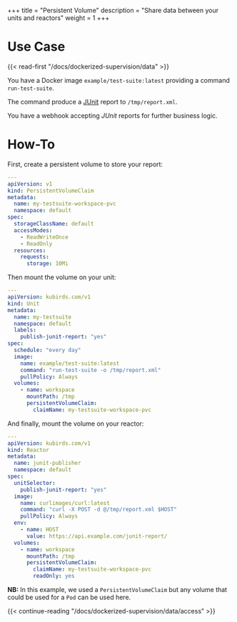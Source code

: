 +++
title = "Persistent Volume"
description = "Share data between your units and reactors"
weight = 1
+++

# Use Case

{{< read-first "/docs/dockerized-supervision/data" >}}

You have a Docker image `example/test-suite:latest` providing a command `run-test-suite`.

The command produce a [JUnit](https://junit.org/junit5/) report to `/tmp/report.xml`.

You have a webhook accepting *JUnit* reports for further business logic.

# How-To

First, create a persistent volume to store your report:

```yaml
---
apiVersion: v1
kind: PersistentVolumeClaim
metadata:
  name: my-testsuite-workspace-pvc
  namespace: default
spec:
  storageClassName: default
  accessModes:
    - ReadWriteOnce
    - ReadOnly
  resources:
    requests:
      storage: 10Mi
```

Then mount the volume on your unit:

```yaml
---
apiVersion: kubirds.com/v1
kind: Unit
metadata:
  name: my-testsuite
  namespace: default
  labels:
    publish-junit-report: "yes"
spec:
  schedule: "every day"
  image:
    name: example/test-suite:latest
    command: "run-test-suite -o /tmp/report.xml"
    pullPolicy: Always
  volumes:
    - name: workspace
      mountPath: /tmp
      persistentVolumeClaim:
        claimName: my-testsuite-workspace-pvc
```

And finally, mount the volume on your reactor:

```yaml
---
apiVersion: kubirds.com/v1
kind: Reactor
metadata:
  name: junit-publisher
  namespace: default
spec:
  unitSelector:
    publish-junit-report: "yes"
  image:
    name: curlimages/curl:latest
    command: "curl -X POST -d @/tmp/report.xml $HOST"
    pullPolicy: Always
  env:
    - name: HOST
      value: https://api.example.com/junit-report/
  volumes:
    - name: workspace
      mountPath: /tmp
      persistentVolumeClaim:
        claimName: my-testsuite-workspace-pvc
        readOnly: yes
```

**NB:** In this example, we used a `PersistentVolumeClaim` but any volume that could be used for a `Pod` can be used here.

{{< continue-reading "/docs/dockerized-supervision/data/access" >}}
